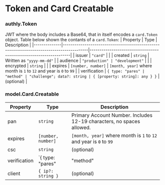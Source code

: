 # Token and Card Creatable

### authly.Token
JWT where the body includes a Base64, that in itself encodes a `card.Token` object.
Table below shown the contants of a `card.Token`:
| Property     | Type                                                                                      | Description                                                        |
|--------------|-------------------------------------------------------------------------------------------|--------------------------------------------------------------------|
| issuer       | `"card"`                                                                                  |                                                                    |
| created      | `string`                                                                                  | Written as `"yyyy-mm-dd"`                                          |
| audience     | `"production" | "development"`                                                            |                                                                    |
| encrypted    | `string`                                                                                  |                                                                    |
| expires      | `[number, number]`                                                                        | `[month, year]` where month is `1` to `12` and year is `0` to `99` |
| verification | `{ type: "pares" | "method" | "challenge"; data?: string | { [property: string]: any } }` | (optional)                                                         |


### model.Card.Creatable
| Property     | Type                                                                                      | Description                                                           |
|--------------|-------------------------------------------------------------------------------------------|-----------------------------------------------------------------------|
| pan          | `string`                                                                                  | Primary Account Number. Includes 12-19 characters, no spaces allowed. |
| expires      | `[number, number]`                                                                        | `[month, year]` where month is `1` to `12` and year is `0` to `99`    |
| csc          | `string`                                                                                  | (optional)                                                            |
| verification | `{ type: "pares" | "method" | "challenge"; data?: string | { [property: string]: any } }` | (optional)                                                            |
| client       | `{ ip?: string }`                                                                         | (optional)                                                            |